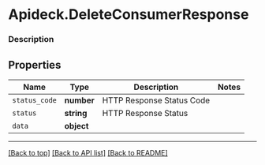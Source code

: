 # Apideck.DeleteConsumerResponse

### Description

## Properties
Name | Type | Description | Notes
------------ | ------------- | ------------- | -------------
`status_code` | **number** | HTTP Response Status Code | 
`status` | **string** | HTTP Response Status | 
`data` | **object** |  | 





---

[[Back to top]](#) [[Back to API list]](../../../../README.md#documentation-for-api-endpoints) [[Back to README]](../../../../README.md)


